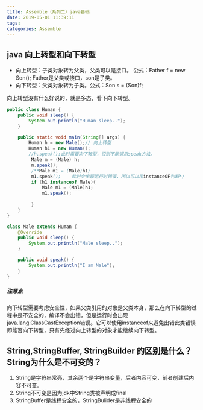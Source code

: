 ```yaml
---
title: Assemble（系列二）java基础
date: 2019-05-01 11:39:11
tags:
categories: Assemble
---
```



## java 向上转型和向下转型

* 向上转型：子类对象转为父类，父类可以是接口。
公式：Father f = new Son();
Father是父类或接口，son是子类。
* 向下转型：父类对象转为子类。公式：Son s = (Son)f;

向上转型没有什么好说的，就是多态，看下向下转型。
```java
public class Human {
    public void sleep() {
        System.out.println("Human sleep..");
    }

    public static void main(String[] args) {
        Human h = new Male();// 向上转型
        Human h1 = new Human();
        //h.speak();此时需要向下转型，否则不能调用speak方法。
         Male m = (Male) h;
         m.speak();
         /**Male m1 = (Male)h1;
         m1.speak();    此时会出现运行时错误，所以可以用instanceOF判断*/
         if (h1 instanceof Male){
             Male m1 = (Male)h1;
             m1.speak();
             
         }
    }
}

class Male extends Human {
    @Override
    public void sleep() {
        System.out.println("Male sleep..");
    }

    public void speak() {
        System.out.println("I am Male");
    }
}
```
##### 注意点
向下转型需要考虑安全性，如果父类引用的对象是父类本身，那么在向下转型的过程中是不安全的，编译不会出错，但是运行时会出现java.lang.ClassCastException错误。它可以使用instanceof来避免出错此类错误即能否向下转型，只有先经过向上转型的对象才能继续向下转型。

## String,StringBuffer, StringBuilder 的区别是什么？String为什么是不可变的？
1. String是字符串常亮，其余两个是字符串变量，后者内容可变，前者创建后内容不可变。
2. String不可变是因为jdk中String类被声明成final
3. StringBuffer是线程安全的，StringBulider是非线程安全的
